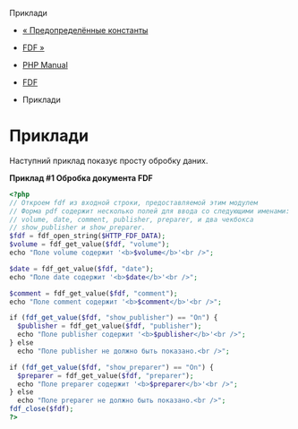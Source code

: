 Приклади

-   [« Предопределённые константы](fdf.constants.html)
    
-   [FDF »](ref.fdf.html)
    
-   [PHP Manual](index.html)
    
-   [FDF](book.fdf.html)
    
-   Приклади
    

# Приклади

Наступний приклад показує просту обробку даних.

**Приклад #1 Обробка документа FDF**

```php
<?php
// Откроем fdf из входной строки, предоставляемой этим модулем
// Форма pdf содержит несколько полей для ввода со следующими именами:
// volume, date, comment, publisher, preparer, и два чекбокса
// show_publisher и show_preparer.
$fdf = fdf_open_string($HTTP_FDF_DATA);
$volume = fdf_get_value($fdf, "volume");
echo "Поле volume содержит '<b>$volume</b>'<br />";

$date = fdf_get_value($fdf, "date");
echo "Поле date содержит '<b>$date</b>'<br />";

$comment = fdf_get_value($fdf, "comment");
echo "Поле comment содержит '<b>$comment</b>'<br />";

if (fdf_get_value($fdf, "show_publisher") == "On") {
  $publisher = fdf_get_value($fdf, "publisher");
  echo "Поле publisher содержит '<b>$publisher</b>'<br />";
} else
  echo "Поле publisher не должно быть показано.<br />";

if (fdf_get_value($fdf, "show_preparer") == "On") {
  $preparer = fdf_get_value($fdf, "preparer");
  echo "Поле preparer содержит '<b>$preparer</b>'<br />";
} else
  echo "Поле preparer не должно быть показано.<br />";
fdf_close($fdf);
?>
```